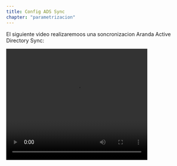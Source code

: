 ```yaml
---
title: Config ADS Sync
chapter: "parametrizacion"
---
```


El siguiente video realizaremoos una soncronizacion Aranda Active Directory Sync:

<video width="380" height="300" controls> <source src="*" type="video/mp4"> Your browser does not support the video tag. </video>
